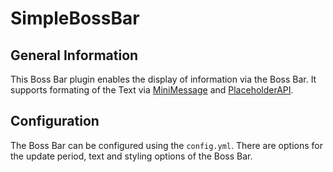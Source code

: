 # SimpleBossBar

## General Information

This Boss Bar plugin enables the display of information via the Boss Bar. It supports formating of the Text via [MiniMessage](https://docs.advntr.dev/minimessage/index.html) and [PlaceholderAPI](https://github.com/PlaceholderAPI/PlaceholderAPI).

## Configuration

The Boss Bar can be configured using the `config.yml`. There are options for the update period, text and styling options of the Boss Bar.
